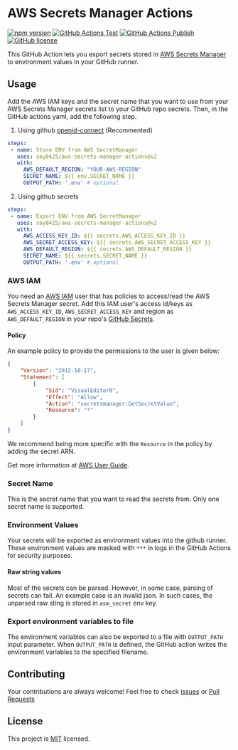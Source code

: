 # AWS Secrets Manager Actions

[![npm version](https://img.shields.io/npm/v/aws-secrets-manager-actions?color=cb3837&logo=npm)](https://www.npmjs.com/package/aws-secrets-manager-actions)
[![GitHub Actions Test](https://github.com/say8425/aws-secrets-manager-actions/workflows/Test/badge.svg)](https://github.com/say8425/aws-secrets-manager-actions/actions?query=workflow%3ATest)
[![GitHub Actions Publish](https://github.com/say8425/aws-secrets-manager-actions/workflows/Publish/badge.svg)](https://github.com/say8425/aws-secrets-manager-actions/actions?query=workflow%3APublish)
[![GitHub license](https://img.shields.io/badge/license-MIT-blue.svg)](https://github.com/say8425/aws-secrets-manager-actions/blob/master/LICENSE)

This GitHub Action lets you export secrets stored in [AWS Secrets Manager](https://aws.amazon.com/secrets-manager) to environment values in your GitHub runner.

## Usage

Add the AWS IAM keys and the secret name that you want to use from your AWS Secrets Manager secrets list to your GitHub repo secrets. Then, in the GitHub actions yaml, add the following step.

1. Using github [openid-connect](https://docs.github.com/en/actions/deployment/security-hardening-your-deployments/configuring-openid-connect-in-amazon-web-services) (Recommented)

```yaml
steps:
 - name: Store ENV from AWS SecretManager
   uses: say8425/aws-secrets-manager-actions@v2
   with:
     AWS_DEFAULT_REGION: "YOUR-AWS-REGION"
     SECRET_NAME: ${{ env.SECRET_NAME }}
     OUTPUT_PATH: '.env' # optional
```

2. Using github secrets

```yaml
steps:
 - name: Export ENV from AWS SecretManager
   uses: say8425/aws-secrets-manager-actions@v2
   with:
     AWS_ACCESS_KEY_ID: ${{ secrets.AWS_ACCESS_KEY_ID }}
     AWS_SECRET_ACCESS_KEY: ${{ secrets.AWS_SECRET_ACCESS_KEY }}
     AWS_DEFAULT_REGION: ${{ secrets.AWS_DEFAULT_REGION }}
     SECRET_NAME: ${{ secrets.SECRET_NAME }}
     OUTPUT_PATH: '.env' # optional
```

### AWS IAM

You need an [AWS IAM](https://aws.amazon.com/iam) user that has policies to access/read the AWS Secrets Manager secret. Add this IAM user's access id/keys as `AWS_ACCESS_KEY_ID`, `AWS_SECRET_ACCESS_KEY` and region as `AWS_DEFAULT_REGION` in your repo's [GitHub Secrets](https://help.github.com/en/actions/automating-your-workflow-with-github-actions/creating-and-using-encrypted-secrets).

#### Policy

An example policy to provide the permissions to the user is given below:

```json
{
    "Version": "2012-10-17",
    "Statement": [
        {
            "Sid": "VisualEditor0",
            "Effect": "Allow",
            "Action": "secretsmanager:GetSecretValue",
            "Resource": "*"
        }
    ]
}
```

We recommend being more specific with the `Resource` in the policy by adding the secret ARN.

Get more information at [AWS User Guide](https://docs.aws.amazon.com/secretsmanager/latest/userguide/auth-and-access_identity-based-policies.html#permissions_grant-get-secret-value-to-one-secret).

### Secret Name

This is the secret name that you want to read the secrets from. Only one secret name is supported.

### Environment Values

Your secrets will be exported as environment values into the github runner.
These environment values are masked with `***` in logs in the GitHub Actions for security purposes.

#### Raw string values

Most of the secrets can be parsed. However, in some case, parsing of secrets can fail. An example case is an invalid json.
In such cases, the unparsed raw sting is stored in `asm_secret` env key.  

### Export environment variables to file

The environment variables can also be exported to a file with `OUTPUT_PATH` input parameter.
When `OUTPUT_PATH` is defined, the GitHub action writes the environment variables to the specified filename.

## Contributing

Your contributions are always welcome!
Feel free to check [issues](https://github.com/say8425/aws-secrets-manager-action/issues)
or [Pull Requests](https://github.com/say8425/aws-secrets-manager-actions/pulls)

## License

This project is [MIT](https://github.com/say8425/aws-secrets-manager-action/blob/master/LICENSE) licensed.
